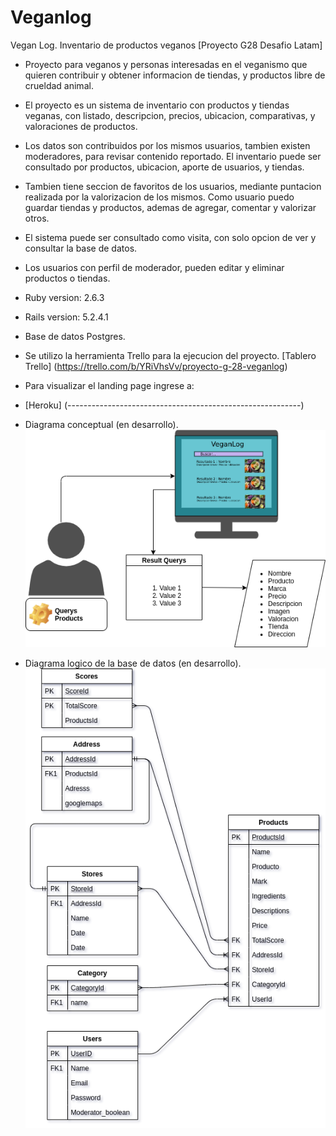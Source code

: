 # Veganlog

Vegan Log. Inventario de productos veganos [Proyecto G28 Desafio Latam]

* Proyecto para veganos y personas interesadas en el veganismo que quieren contribuir y obtener informacion de tiendas, y productos libre de crueldad animal.

* El proyecto es un sistema de inventario con productos y tiendas veganas, con listado, descripcion, precios, ubicacion, comparativas, y valoraciones de productos. 

* Los datos son contribuidos por los mismos usuarios, tambien existen moderadores, para revisar contenido reportado. 
El inventario puede ser consultado por productos, ubicacion, aporte de usuarios, y tiendas.

* Tambien tiene seccion de favoritos de los usuarios, mediante puntacion realizada por la valorizacion de los mismos.
Como usuario puedo guardar tiendas y productos, ademas de agregar, comentar y valorizar otros.
 
* El sistema puede ser consultado como visita, con solo opcion de ver y consultar la base de datos.

* Los usuarios con perfil de moderador, pueden editar y eliminar productos o tiendas. 

* Ruby version: 2.6.3

* Rails version: 5.2.4.1

* Base de datos Postgres.

* Se utilizo la herramienta Trello para la ejecucion del proyecto.
[Tablero Trello] (https://trello.com/b/YRiVhsVv/proyecto-g-28-veganlog)

* Para visualizar el landing page ingrese a:
* [Heroku] (----------------------------------------------------------)


* Diagrama conceptual (en desarrollo).
![alt text][concept]

[concept]: /diagramaconceptual.png (en desarrollo)

* Diagrama logico de la base de datos (en desarrollo).
![alt text][logic]

[logic]: /diagrama_BD.png
